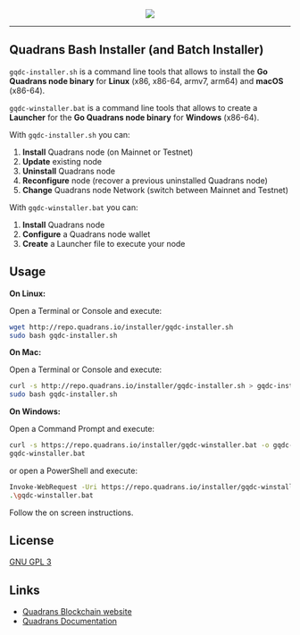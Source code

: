 <div align="center">
  <img src="https://www.quadrans.io/assets/brand/logo_quadrans_color.svg"><br>
</div>

-----------------

## Quadrans Bash Installer (and Batch Installer)

`gqdc-installer.sh` is a command line tools that allows to install the **Go Quadrans node binary** for **Linux** (x86, x86-64, armv7, arm64) and **macOS** (x86-64).

`gqdc-winstaller.bat` is a command line tools that allows to create a **Launcher** for the **Go Quadrans node binary** for **Windows** (x86-64).

With `gqdc-installer.sh` you can:
1. **Install** Quadrans node (on Mainnet or Testnet)
2. **Update** existing node
3. **Uninstall** Quadrans node
4. **Reconfigure** node (recover a previous uninstalled Quadrans node)
5. **Change** Quadrans node Network (switch between Mainnet and Testnet)

With `gqdc-winstaller.bat` you can:
1. **Install** Quadrans node
2. **Configure** a Quadrans node wallet
3. **Create** a Launcher file to execute your node

## Usage

**On Linux:**

Open a Terminal or Console and execute:

```bash
wget http://repo.quadrans.io/installer/gqdc-installer.sh
sudo bash gqdc-installer.sh
```

**On Mac:**

Open a Terminal or Console and execute:

```bash
curl -s http://repo.quadrans.io/installer/gqdc-installer.sh > gqdc-installer.sh
sudo bash gqdc-installer.sh
```

**On Windows:**

Open a Command Prompt and execute:

```bash
curl -s https://repo.quadrans.io/installer/gqdc-winstaller.bat -o gqdc-winstaller.bat
gqdc-winstaller.bat
```

or open a PowerShell and execute:

```bash
Invoke-WebRequest -Uri https://repo.quadrans.io/installer/gqdc-winstaller.bat -OutFile gqdc-installer.bat 
.\gqdc-winstaller.bat
```

Follow the on screen instructions.

## License
[GNU GPL 3](LICENSE)

## Links
* [Quadrans Blockchain website](https://quadrans.io)
* [Quadrans Documentation](https://docs.quadrans.io)